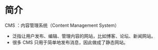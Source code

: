 # 简介

CMS ：内容管理系统（Content Management System）
- 泛指让用户发布、编辑、管理内容的网站，比如博客、论坛、新闻网站。
- 很多 CMS 只用于简单地发布消息，因此做成了静态网站。
